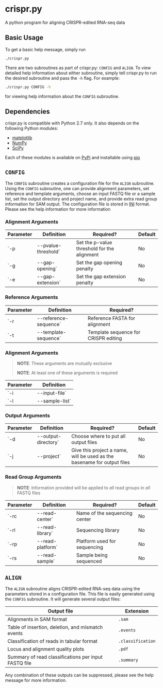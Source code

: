 # crispr.py

A python program for aligning CRISPR-edited RNA-seq data

## Basic Usage

To get a basic help message, simply run

```bash
./crispr.py
```

There are two subroutines as part of crispr.py: `CONFIG` and `ALIGN`. To view detailed help information about either subroutine, simply tell crispr.py to run the desired subroutine and pass the `-h` flag. For example:

```bash
./crispr.py CONFIG -h
```

for viewing help information about the `CONFIG` subroutine.

## Dependencies

crispr.py is compatible with Python 2.7 only. It also depends on the following Python modules:
 - [matplotlib](http://matplotlib.org/)
 - [NumPy](http://www.numpy.org/)
 - [SciPy](https://www.scipy.org/)

Each of these modules is available on [PyPi](https://pypi.python.org/) and installable using [pip](https://pip.pypa.io/en/stable/)

## `CONFIG`

The `CONFIG` subroutine creates a configuration file for the `ALIGN` subroutine. Using the `CONFIG` subroutine, one can provide alignment parameters, set reference and template arguments, choose an input FASTQ file or a sample list, set the output directory and project name, and provide extra read group information for SAM output. The configuration file is stored in [INI](https://en.wikipedia.org/wiki/INI_file) format. Please see the help information for more information

### Alignment Arguments

| Parameter | Definition | Required? | Default |
| --------- | ---------- | --------- | ------- |
| `-p | --pvalue-threshold` | Set the p-value threshold for the alignment | No | 1 * 10<sup>-3</sup> |
| `-g | --gap-opening` | Set the gap opening penalty | No | 8 |
| `-e | --gap-extension` | Set the gap extension penalty | No | 1 |

### Reference Arguments

| Parameter | Definition | Required? |
| --------- | ---------- | --------- |
| `-r | --reference-sequence` | Reference FASTA for alignment | **Yes** |
| `-t | --template-sequence` | Template sequence for CRISPR editing | **Yes** |

### Alignment Arguments

> **NOTE**: These arguments are mutually exclusive
>
> **NOTE**: At least one of these arguments is required

| Parameter | Definition |
| --------- | ---------- |
| `-i | --input-file` | Provide a single FASTQ file for aligning |
| `-l | --sample-list` | Provide a list of FASTQ files for aligning; there should be one FASTQ file per line |

### Output Arguments

| Parameter | Definition | Required? | Default |
| --------- | ---------- | --------- | ------- |
| `-d | --output-directory` | Choose where to put all output files | No | 'output' |
| `-j | --project` | Give this project a name, will be used as the basename for output files | No | 'crispr'

### Read Group Arguments

> **NOTE**: Information provided will be applied to *all* read groups in *all* FASTQ files

| Parameter | Definition | Required? | Default |
| --------- | ---------- | --------- | ------- |
| `-rc | --read-center` | Name of the sequencing center | No | None |
| `-rl | --read-library` | Sequencing library | No | None |
| `-rp | --read-platform` | Platform used for sequencing | No | None |
| `-rs | --read-sample` | Sample being sequenced | No | None |

## `ALIGN`

The `ALIGN` subroutine aligns CRISPR-edited RNA-seq data using the parameters stored in a configuration file. This file is easily generated using the `CONFIG` subroutine. It will generate several output files:

| Output file | Extension |
| ----------- | --------- |
| Alignments in SAM format | `.sam` |
| Table of insertion, deletion, and mismatch events | `.events` |
| Classification of reads in tabular format | `.classification` |
| Locus and alignment quality plots | `.pdf` |
| Summary of read classifications per input FASTQ file | `.summary` |

Any combination of these outputs can be suppressed, please see the help message for more information.





